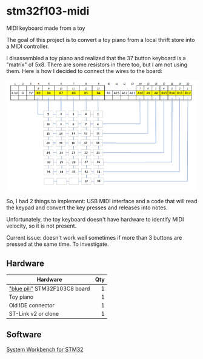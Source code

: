 # stm32f103-midi
MIDI keyboard made from a toy

The goal of this project is to convert a toy piano from a local thrift store into a MIDI controller. 

I disassembled a toy piano and realized that the 37 button keyboard is a "matrix" of 5x8. There are some resistors in there too, but I am not using them. Here is how I decided to connect the wires to the board:

![Pinout](https://raw.githubusercontent.com/abelykh0/stm32f103-midi/master/doc/Pinout.png)

So, I had 2 things to implement: USB MIDI interface and a code that will read the keypad and convert the key presses and releases into notes.

Unfortunately, the toy keyboard doesn't have hardware to identify MIDI velocity, so it is not present.

Current issue: doesn't work well sometimes if more than 3 buttons are pressed at the same time. To investigate.

## Hardware

| Hardware      |    Qty|
| ------------- | -----:|
| ["blue pill"](https://stm32-base.org/boards/STM32F103C8T6-Blue-Pill) STM32F103C8 board | 1
| Toy piano | 1
| Old IDE connector | 1
| ST-Link v2 or clone | 1

## Software

[System Workbench for STM32](https://www.st.com/en/development-tools/sw4stm32.html/)
